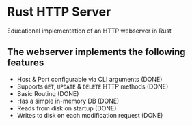 # Rust HTTP Server

Educational implementation of an HTTP webserver in Rust

## The webserver implements the following features

* Host & Port configurable via CLI arguments (DONE)
* Supports `GET`, `UPDATE` & `DELETE` HTTP methods (DONE)
* Basic Routing (DONE)
* Has a simple in-memory DB (DONE)
* Reads from disk on startup (DONE)
* Writes to disk on each modification request (DONE)
